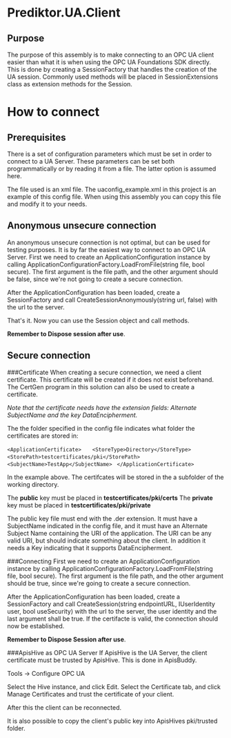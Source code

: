 ﻿Prediktor.UA.Client
===================

Purpose
-------

The purpose of this assembly is to make connecting to an OPC UA client easier than what it is when using the OPC UA Foundations SDK directly. 
This is done by creating a SessionFactory that handles the creation of the UA session. 
Commonly used methods will be placed in SessionExtensions class as extension methods for the Session.


How to connect
==============

Prerequisites
-------------
There is a set of configuration parameters which must be set in order to connect to a UA Server. These parameters can be set both programmatically or by reading it from a file. 
The latter option is assumed here. 

The file used is an xml file. 
The uaconfig_example.xml in this project is an example of this config file. 
When using this assembly you can copy this file and modify it to your needs.


Anonymous unsecure connection
-----------------------------

An anonymous unsecure connection is not optimal, but can be used for testing purposes. It is by far the easiest way to connect to an OPC UA Server. 
First we need to create an ApplicationConfiguration instance by calling ApplicationConfigurationFactory.LoadFromFile(string file, bool secure). 
The first argument is the file path, and the other argument should be false, since we're not going to create a secure connection. 

After the ApplicationConfiguration has been loaded, create a SessionFactory and call CreateSessionAnonymously(string url, false) with the url to the server.

That's it. Now you can use the Session object and call methods.

**Remember to Dispose session after use**.

Secure connection
-----------------

###Certificate
When creating a secure connection, we need a client certificate. This certificate will be created if it does not exist beforehand. 
The CertGen program in this solution can also be used to create a certificate.

_Note that the certificate needs have the extension fields: Alternate SubjectName and the key DataEncipherment._

The the folder specified in the config file indicates what folder the certificates are stored in:

`<ApplicationCertificate>  `
`  <StoreType>Directory</StoreType>  `
`  <StorePath>testcertificates/pki</StorePath>  `
`  <SubjectName>TestApp</SubjectName>  `
`</ApplicationCertificate>  `

In the example above. The certifcates will be stored in the a subfolder of the working directory. 

The **public** key must be placed in **testcertificates/pki/certs**
The **private** key must be placed in **testcertificates/pki/private**

The public key file must end with the .der extension. It must have a SubjectName indicated in the config file, and it must have an Alternate Subject Name containing the URI of the application.
The URI can be any valid URI, but should indicate something about the client. In addition it needs a Key indicating that it supports DataEncipherment.

###Connecting
First we need to create an ApplicationConfiguration instance by calling ApplicationConfigurationFactory.LoadFromFile(string file, bool secure). 
The first argument is the file path, and the other argument should be true, since we're going to create a secure connection. 

After the ApplicationConfiguration has been loaded, create a SessionFactory and call CreateSession(string endpointURL, IUserIdentity user, bool useSecurity) with the url to the server, the user identity and the last argument shall be true.
If the certifacte is valid, the connection should now be established.


**Remember to Dispose Session after use**.

###ApisHive as OPC UA Server
If ApisHive is the UA Server, the client certificate must be trusted by ApisHive. This is done in ApisBuddy.

Tools -> Configure OPC UA

Select the Hive instance, and click Edit.
Select the Certificate tab, and click Manage Certificates and trust the certificate of your client.

After this the client can be reconnected.

It is also possible to copy the client's public key into ApisHives pki/trusted folder.
